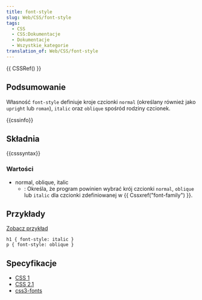 ```yaml
---
title: font-style
slug: Web/CSS/font-style
tags:
  - CSS
  - CSS:Dokumentacje
  - Dokumentacje
  - Wszystkie_kategorie
translation_of: Web/CSS/font-style
---
```

{{ CSSRef() }}

## Podsumowanie

Własność `font-style` definiuje kroje czcionki `normal` (określany również jako `upright` lub `roman`), `italic` oraz `oblique` spośród rodziny czcionek.

{{cssinfo}}

## Składnia

{{csssyntax}}

### Wartości

- normal, oblique, italic
  - : Określa, że program powinien wybrać krój czcionki `normal`, `oblique` lub `italic` dla czcionki zdefiniowanej w {{ Cssxref("font-family") }}.

## Przykłady



[Zobacz przykład](/samples/cssref/font-style.html)



    h1 { font-style: italic }
    p { font-style: oblique }

## Specyfikacje

- [CSS 1](http://www.w3.org/TR/CSS1#font-style)
- [CSS 2.1](http://www.w3.org/TR/CSS21/fonts.html#propdef-font-style)
- [css3-fonts](http://www.w3.org/TR/css3-fonts/#font-style)
